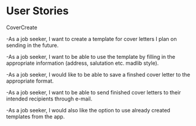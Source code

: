 # User Stories

CoverCreate

-As a job seeker, I want to create a template for cover letters I plan on sending in the future.

-As a job seeker, I want to be able to use the template by filling in the appropriate information (address, salutation etc. madlib style).  

-As a job seeker, I would like to be able to save a finshed cover letter to the appropriate format.

-As a job seeker, I want to be able to send finished cover letters to their intended recipients through e-mail.

-As a job seeker, I would also like the option to use already created templates from the app.
